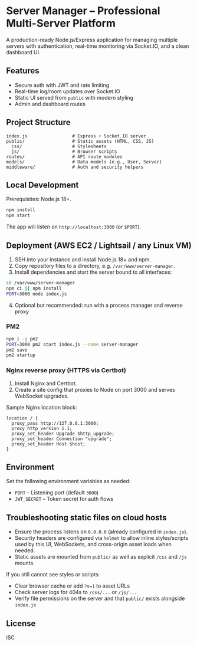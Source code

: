 # Server Manager – Professional Multi-Server Platform

A production-ready Node.js/Express application for managing multiple servers with authentication, real-time monitoring via Socket.IO, and a clean dashboard UI.

## Features

- Secure auth with JWT and rate limiting
- Real-time log/room updates over Socket.IO
- Static UI served from `public` with modern styling
- Admin and dashboard routes

## Project Structure

```
index.js                 # Express + Socket.IO server
public/                  # Static assets (HTML, CSS, JS)
  css/                   # Stylesheets
  js/                    # Browser scripts
routes/                  # API route modules
models/                  # Data models (e.g., User, Server)
middleware/              # Auth and security helpers
```

## Local Development

Prerequisites: Node.js 18+.

```bash
npm install
npm start
```

The app will listen on `http://localhost:3000` (or `$PORT`).

## Deployment (AWS EC2 / Lightsail / any Linux VM)

1. SSH into your instance and install Node.js 18+ and npm.
2. Copy repository files to a directory, e.g. `/var/www/server-manager`.
3. Install dependencies and start the server bound to all interfaces:

```bash
cd /var/www/server-manager
npm ci || npm install
PORT=3000 node index.js
```

4. Optional but recommended: run with a process manager and reverse proxy

### PM2

```bash
npm i -g pm2
PORT=3000 pm2 start index.js --name server-manager
pm2 save
pm2 startup
```

### Nginx reverse proxy (HTTPS via Certbot)

1. Install Nginx and Certbot.
2. Create a site config that proxies to Node on port 3000 and serves WebSocket upgrades.

Sample Nginx location block:

```
location / {
  proxy_pass http://127.0.0.1:3000;
  proxy_http_version 1.1;
  proxy_set_header Upgrade $http_upgrade;
  proxy_set_header Connection "upgrade";
  proxy_set_header Host $host;
}
```

## Environment

Set the following environment variables as needed:

- `PORT` – Listening port (default `3000`)
- `JWT_SECRET` – Token secret for auth flows

## Troubleshooting static files on cloud hosts

- Ensure the process listens on `0.0.0.0` (already configured in `index.js`).
- Security headers are configured via `helmet` to allow inline styles/scripts used by this UI, WebSockets, and cross-origin asset loads when needed.
- Static assets are mounted from `public/` as well as explicit `/css` and `/js` mounts.

If you still cannot see styles or scripts:

- Clear browser cache or add `?v=1` to asset URLs
- Check server logs for 404s to `/css/...` or `/js/...`
- Verify file permissions on the server and that `public/` exists alongside `index.js`

## License

ISC